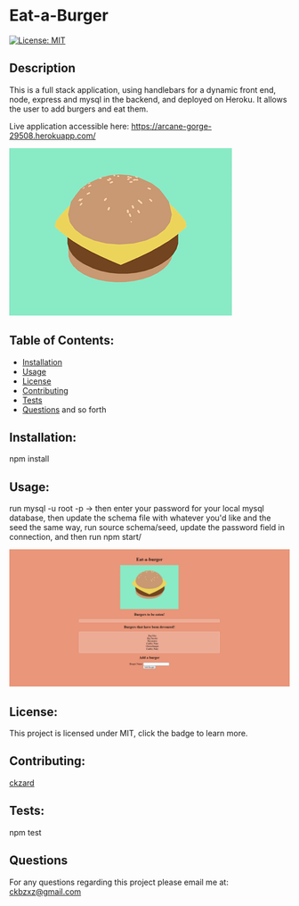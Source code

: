
  # Eat-a-Burger

  [![License: MIT](https://img.shields.io/badge/License-MIT-yellow.svg)](https://opensource.org/licenses/MIT)

  ## Description 
  This is a full stack application, using handlebars for a dynamic front end, node, express and mysql in the backend, and deployed on Heroku. It allows the user to add burgers and eat them.
  
  Live application accessible here: https://arcane-gorge-29508.herokuapp.com/
  
  ![alt text](public/assets/images/burger.gif)

  ## Table of Contents:
  * [Installation](#installation)
  * [Usage](#usage)
  * [License](#license)
  * [Contributing](#contributing)
  * [Tests](#tests)
  * [Questions](#questions)
  and so forth

  ## Installation:
  npm install

  ## Usage:
  run mysql -u root -p -> then enter your password for your local mysql database, then update the schema file with whatever you'd like and the seed the same way, run source schema/seed, update the password field in connection, and then run npm start/
  
  ![alt text](public/assets/images/screenshot1.png)

  ## License:
  This project is licensed under MIT, click the badge to learn more.

  ## Contributing:
  [ckzard](https://www.github.com/ckzard)

  ## Tests:
  npm test

  ## Questions
  For any questions regarding this project please email me at:
  ckbzxz@gmail.com


